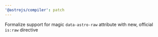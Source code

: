 ```yaml
---
'@astrojs/compiler': patch
---
```


Formalize support for magic `data-astro-raw` attribute with new, official `is:raw` directive
